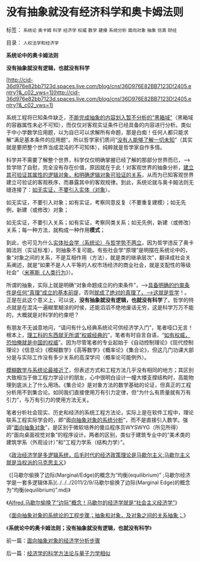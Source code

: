 # 没有抽象就没有经济科学和奥卡姆法则

标签： `系统论` `奥卡姆` `科学` `经济学` `权威` `数学` `建摸` `系统分析` `面向对象` `抽象` `仿真` `财经` 

目录： `人权法学和经济学`

**系统论中的奥卡姆法则**

**没有抽象就没有逻辑，也就没有科学**

[http://cid-36d976e82bb7123d.spaces.live.com/blog/cns!36D976E82BB7123D!2405.entry?&_c02_vws=1](http://cid-36d976e82bb7123d.spaces.live.com/blog/cns!36D976E82BB7123D!2405.entry?&_c02_vws=1)

系统工程将已知条件缺乏，[不能完成抽象的内容划入暂不分析的“黑箱域”](../../../2010/7/11/拒绝伪科学不必“精通伪科学”；中医关乎病人的选择权.md)（黑箱域的容器属性未必不可知），而仅仅对客观实证条件已经具备的内容进行分析。类似于中小学数学应用题，以为自已可以求解所有命题，那是白痴！任何人都只能求解“满足基本条件的应用题”。所以哲学家们质问“[没有人能够了解一切未知](../../../2009/11/28/人类科学探索历程的经济学视角.md)”（其实就是要把整个世界当成混沌的不可知体），纯粹就是哲学家自作多情。

科学并不需要了解整个世界，科学仅仅明确掌握已经了解的那部分世界而已，——>哲学除了自慰，完全没有存在价值，原因就在于此！对客观世界的抽象分析，[建立其可验证其属性的逻辑对象，和明确逻辑对象可验证的关系](../../../2010/11/11/实体历史分析,为什么私有制最公平？.md)，从而为已知客观世界建立可验证的客观秩序，而暴露其中的客观规律。到此，系统论就与奥卡姆法则无缝连接了：[如无实证，不要引入实体（对象](../../../2010/1/5/存实除虚的奥卡姆剃刀法则.md)）。



如无实证，不要引入对象；如有实证，考察同意反复（不要重复建模）；如无先例，新建（或修改）对象；

如无实证，不要引入关系；如有实证，考察同类关系；如无先例，新建（或修改）关系；每一种方法，就构成一种作用**模式**；

到此，也可见为什么[实体社会学（系统论）与哲学势不两立](../../../2010/6/12/科学和民主属于普罗大众而非仅是“数学家”.md)，因为哲学违反了奥卡姆法则（实证标准），则抽象不复可能。有些社会学“原理”是明摆在系统论中的，象“对象之间的关系，不是互相作用（方法），就是类的继承层次”，翻译成社会关系阐述，就是“如果不是人人平等的人权市场经济的商业社会，就是支配性的等级社会”（[米塞斯《人类行为](../../../2011/1/27/米塞斯《人类行为的经济学分析》的分析.md)》）。

所谓的抽象，实际上就是明确“对象命题成立的约束条件”，——>[具备明确的约束条件是任何“真理”成立的基本前提](../../../2009/11/18/绝对的真理之大尾巴狼定律.md)，否则[就成了绝对的真理了，——>这就是哲学](../../../2010/6/17/宇宙是封闭的连续“球面”；科学理论与自然哲学的边界.md)！。正是在此这个意义上，可以说，**没有抽象就没有逻辑，也就没有科学**了。哲学的特点就是在混沌一遍糊里糊涂的时侯，还能滔滔不绝地废话无穷，这是科学万万不能的，大概就是对科学的约束吧？

有朋友不无诚意地问，“请问有什么经典系统论可供经济学入门”，笔者哑口无言！根本上，[理工科的东西就无所谓“权威经典的](../../../2009/12/15/最要不得权威的经济学和权威的政治经济学.md)”，笔者有时自言自语，“[如有权威，恐怕俺就是中国的权威](../../../2009/7/27/离不开哲学理论的文化离不开权威的N代宗师.md)”。因为尽管笔者的专业起始于《自动控制理论》《现代控制理论》《信息论》《模糊数学》《高等数学》《概率论》《集合论》，但这几门功课大部分是与实际工作没有多少关系的高深学问（概率论可能例外）。

[模糊数学与系统论最接近了](../../../2010/1/5/“模糊”论不是糊里糊涂的理论.md)，但表述方式和工程方法几乎没有相同的地方；其区别大致相当于做工程力学设计的朋友，心中很明白设计一幢大楼支撑结构时，高能物理到底派上了什么用场。《集合论》是对象方法的数学基础的论证，但真正的工程分析用不到集合论。如同我们直接使用万有引力定律，但“为什么有质量就有万有引力”，与万有引力的使用方法无关。

笔者分析社会现实、历史和经济的系统工程方法论，实际上是在软件工程中，理论联系工程实际学会的，即“面[向抽象对象的系统分析](../../../2009/4/1/面向对象抽象模型社会经济分析.md)”，而不是直接引入数学。强调“[面向抽象对象](../../../2010/10/24/罗马法是实体法，中国法是阿拉伯法.md)”，是区别于微软培养的傻瓜程序员WYSWYG（所见所得）的“面向桌面视觉对象”的程序设计。两者的区别，类似于建筑专业中的“美术类的建筑学系（外观设计）”和“工程力学系（结构力学）”。

《[政治经济学是多逻辑系统，后毛时代的经济政策理论是马歇尔主义;马歇尔主义就是当权派的马克思主义](../../../2011/2/9/Alfred马歇尔经济学&nbsp;Vs&nbsp;马克思主义.md)》

《[马歇尔偷换了边际(Marginal/Edge)的概念为“均衡(equilibrium)”
;马歇尔经济学是一套多逻辑体系](../../../2011/2/9/马歇尔偷换了边际(Marginal Edge)的概念为“均衡(equilibrium)”.md)》

《[Alfred.马歇尔偷换了“边际”概念！马歇尔的经济学就是“社会主义经济学”](../../../2011/2/9/瓦尔拉斯没有发现边际效用，A.马歇尔没有理解“边际”.md)》

《[面向抽象对象的系统论的工程步骤；抽象和对象，及对象之间的关系抽象；](../../../2011/2/10/面向抽象对象的经济学分析步骤.md)》

《**系统论中的奥卡姆法则；没有抽象就没有逻辑，也就没有科学**》

前一篇：[面向抽象对象的经济学分析步骤](../../../2011/2/10/面向抽象对象的经济学分析步骤.md)

后一篇：[经济学的科学方法论与量子力学相似](../../../2011/2/10/经济学的科学方法论与量子力学相似.md)